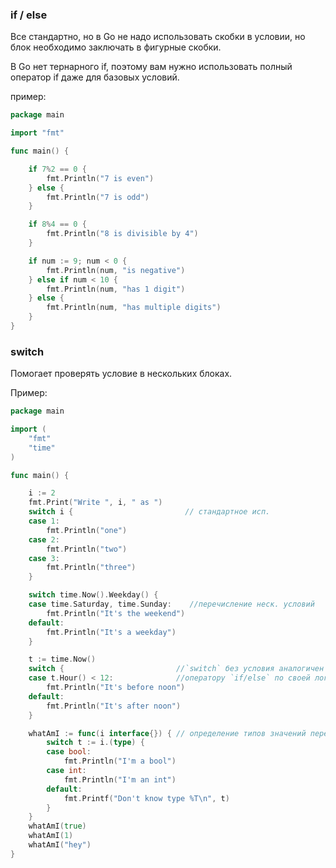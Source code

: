 ### if / else
Все стандартно, но в Go не надо использовать скобки в условии, но блок необходимо заключать в фигурные скобки.

В Go нет тернарного if, поэтому вам нужно использовать полный оператор if даже для базовых условий.

пример: 
```Go
package main

import "fmt"

func main() {

    if 7%2 == 0 {
        fmt.Println("7 is even")
    } else {
        fmt.Println("7 is odd")
    }

    if 8%4 == 0 {
        fmt.Println("8 is divisible by 4")
    }

    if num := 9; num < 0 {
        fmt.Println(num, "is negative")
    } else if num < 10 {
        fmt.Println(num, "has 1 digit")
    } else {
        fmt.Println(num, "has multiple digits")
    }
}
```


### switch
Помогает проверять условие в нескольких блоках.

Пример:
```Go
package main

import (
    "fmt"
    "time"
)

func main() {

    i := 2
    fmt.Print("Write ", i, " as ")
    switch i {                         // стандартное исп.
    case 1:
        fmt.Println("one")
    case 2:
        fmt.Println("two")
    case 3:
        fmt.Println("three")
    }

    switch time.Now().Weekday() {  
    case time.Saturday, time.Sunday:    //перечисление неск. условий
        fmt.Println("It's the weekend")
    default:
        fmt.Println("It's a weekday")
    }

    t := time.Now()
    switch {                         //`switch` без условия аналогичен обычному 
    case t.Hour() < 12:              //оператору `if/else` по своей логике.
        fmt.Println("It's before noon")
    default:
        fmt.Println("It's after noon")
    }

    whatAmI := func(i interface{}) { // определение типов значений переменных
        switch t := i.(type) {
        case bool:
            fmt.Println("I'm a bool")
        case int:
            fmt.Println("I'm an int")
        default:
            fmt.Printf("Don't know type %T\n", t)
        }
    }
    whatAmI(true)
    whatAmI(1)
    whatAmI("hey")
}
```